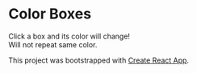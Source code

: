 # Color Boxes
Click a box and its color will change!
<br>Will not repeat same color.

This project was bootstrapped with [Create React App](https://github.com/facebook/create-react-app).

